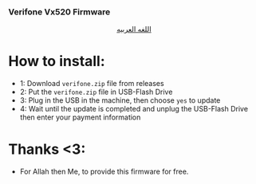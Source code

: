 ### Verifone Vx520 Firmware
<p align="center">
  <a href="https://github.com/mrx7014/Verifone_Vx520_Firmware/blob/Vx520/README_AR.md"> اللغه العربيه </a>
</p>

# How to install:

- 1: Download `verifone.zip` file from releases
- 2: Put the `verifone.zip` file in USB-Flash Drive
- 3: Plug in the USB in the machine, then choose `yes` to update
- 4: Wait until the update is completed and unplug the USB-Flash Drive then enter your payment information

</hr>

# Thanks <3:

- For Allah then Me, to provide this firmware for free.
